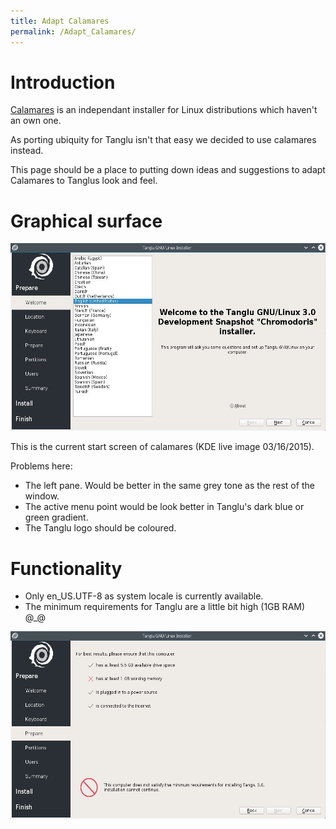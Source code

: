 ```yaml
---
title: Adapt Calamares
permalink: /Adapt_Calamares/
---
```


Introduction
============

[Calamares](http://calamares.github.io/about/) is an independant installer for Linux distributions which haven't an own one.

As porting ubiquity for Tanglu isn't that easy we decided to use calamares instead.

This page should be a place to putting down ideas and suggestions to adapt Calamares to Tanglus look and feel.

Graphical surface
=================

<img src="https://raw.githubusercontent.com/tanglu-org/tanglu-wiki/master/files/images/Start_screen1.jpg" height="300px" />

This is the current start screen of calamares (KDE live image 03/16/2015).

Problems here:

-   The left pane. Would be better in the same grey tone as the rest of the window.
-   The active menu point would be look better in Tanglu's dark blue or green gradient.
-   The Tanglu logo should be coloured.

Functionality
=============

-   Only en_US.UTF-8 as system locale is currently available.
-   The minimum requirements for Tanglu are a little bit high (1GB RAM) @_@

<img src="https://raw.githubusercontent.com/tanglu-org/tanglu-wiki/master/files/images/Min_requirements.png" height="300px" />
